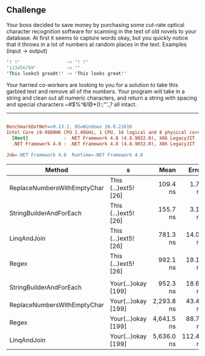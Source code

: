 ## Challenge

Your boss decided to save money by purchasing some cut-rate optical character recognition software for scanning in the text of old novels to your database. At first it seems to capture words okay, 
but you quickly notice that it throws in a lot of numbers at random places in the text.
Examples (input -> output)

``` c#
'! !'                 -> '! !'
'123456789'           -> ''
'This looks5 grea8t!' -> 'This looks great!'
``` 

Your harried co-workers are looking to you for a solution to take this garbled text and remove all of the numbers. Your program will take in a string and clean out all numeric characters, 
and return a string with spacing and special characters ~#$%^&!@*():;"'.,? all intact.


---

``` ini

BenchmarkDotNet=v0.13.1, OS=Windows 10.0.22616
Intel Core i9-9980HK CPU 2.40GHz, 1 CPU, 16 logical and 8 physical cores
  [Host]             : .NET Framework 4.8 (4.8.9032.0), X86 LegacyJIT
  .NET Framework 4.8 : .NET Framework 4.8 (4.8.9032.0), X86 LegacyJIT

Job=.NET Framework 4.8  Runtime=.NET Framework 4.8  

```
|                      Method |                    s |       Mean |     Error |    StdDev | Ratio | RatioSD |  Gen 0 | Allocated |
|---------------------------- |--------------------- |-----------:|----------:|----------:|------:|--------:|-------:|----------:|
| ReplaceNumbersWithEmptyChar | This (...)ext5! [26] |   109.4 ns |   1.71 ns |   1.60 ns |  0.70 |    0.02 | 0.0153 |      80 B |
|     StringBuilderAndForEach | This (...)ext5! [26] |   155.7 ns |   3.17 ns |   3.39 ns |  1.00 |    0.00 | 0.0396 |     208 B |
|                 LinqAndJoin | This (...)ext5! [26] |   781.3 ns |  14.04 ns |  13.13 ns |  5.03 |    0.14 | 0.1554 |     817 B |
|                       Regex | This (...)ext5! [26] |   992.1 ns |  19.12 ns |  21.25 ns |  6.38 |    0.20 | 0.0954 |     509 B |
|                             |                      |            |           |           |       |         |        |           |
|     StringBuilderAndForEach |  Your(...)okay [199] |   952.3 ns |  18.65 ns |  20.73 ns |  1.00 |    0.00 | 0.2127 |   1,118 B |
| ReplaceNumbersWithEmptyChar |  Your(...)okay [199] | 2,293.8 ns |  43.48 ns |  70.21 ns |  2.40 |    0.06 | 0.2441 |   1,286 B |
|                       Regex |  Your(...)okay [199] | 4,641.5 ns |  88.75 ns | 124.41 ns |  4.88 |    0.16 | 0.3204 |   1,719 B |
|                 LinqAndJoin |  Your(...)okay [199] | 5,636.0 ns | 112.46 ns | 184.78 ns |  5.94 |    0.23 | 1.1292 |   5,925 B |
